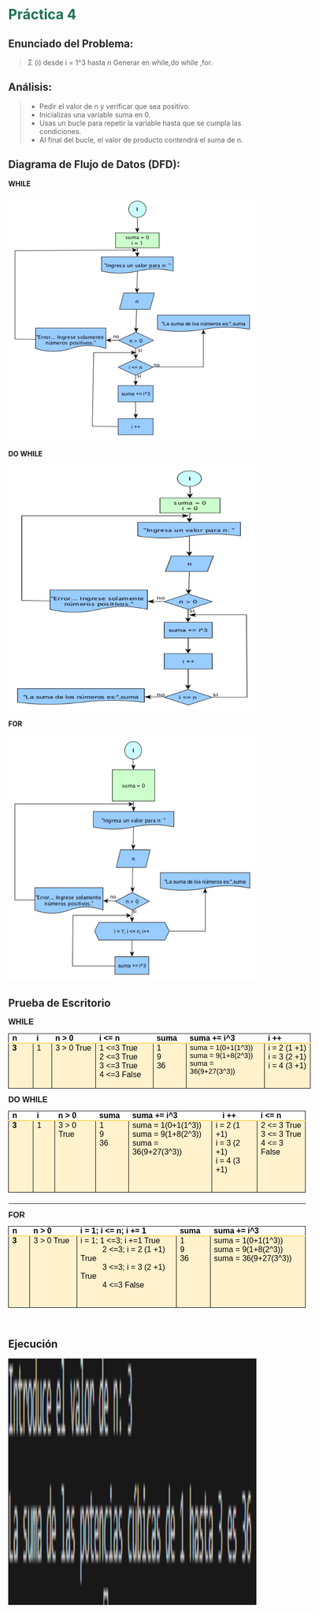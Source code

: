 # <span style="color: #1D6F58; font-weight: bold;">Práctica 4</span>


## <span style="color: #2A2929; font-weight: bold;">Enunciado del Problema:</span>
> Σ (i) desde i = 1^3 hasta n
Generar en while,do while ,for.

## <span style="color: #2A2929; font-weight: bold;">Análisis:</span>
> * Pedir el valor de n y verificar que sea positivo.
> * Inicializas una variable suma en 0.
> * Usas un bucle para repetir la variable hasta que se cumpla las condiciones.
> * Al final del bucle, el valor de producto contendrá el suma de n.




## <span style="color: #2A2929; font-weight: bold;">Diagrama de Flujo de Datos (DFD):</span>
**WHILE**
<p align="center">
  <img src="Imagenes/24.1.png"  width="600" height="500">
</p>

**DO WHILE**
<p align="center">
  <img src="Imagenes/24.2.png"  width="600" height="500">
</p>

**FOR**
<p align="center">
  <img src="Imagenes/24.3.png"  width="600" height="500">
</p>

## <span style="color: #2A2929; font-weight: bold;">Prueba de Escritorio</span>
<p style='margin-top:0cm;margin-right:0cm;margin-bottom:8.0pt;margin-left:0cm;font-size:11.0pt;font-family:"Calibri",sans-serif;'><strong><span style='font-size:16px;line-height:107%;font-family:"Arial",sans-serif;'>WHILE</span></strong></p>
<table style="width:460.45pt;border-collapse:collapse;border:none;">
    <tbody>
        <tr>
            <td style="width: 33.5pt;border-top: none;border-left: 1pt solid windowtext;border-bottom: 1.5pt solid rgb(255, 217, 102);border-right: none;background: white;padding: 0cm 5.4pt;vertical-align: top;">
                <p style='margin-top:0cm;margin-right:0cm;margin-bottom:0cm;margin-left:0cm;font-size:11.0pt;font-family:"Calibri",sans-serif;line-height:normal;'><strong><span style='font-size:16px;font-family:"Arial",sans-serif;color:black;'>n</span></strong></p>
            </td>
            <td style="width: 21.55pt;border-top: none;border-right: none;border-left: none;border-image: initial;border-bottom: 1.5pt solid rgb(255, 217, 102);background: white;padding: 0cm 5.4pt;vertical-align: top;">
                <p style='margin-top:0cm;margin-right:0cm;margin-bottom:0cm;margin-left:0cm;font-size:11.0pt;font-family:"Calibri",sans-serif;line-height:normal;'><strong><span style='font-size:16px;font-family:"Arial",sans-serif;color:black;'>i</span></strong></p>
            </td>
            <td style="width: 68.5pt;border-top: none;border-right: none;border-left: none;border-image: initial;border-bottom: 1.5pt solid rgb(255, 217, 102);background: white;padding: 0cm 5.4pt;vertical-align: top;">
                <p style='margin-top:0cm;margin-right:0cm;margin-bottom:0cm;margin-left:0cm;font-size:11.0pt;font-family:"Calibri",sans-serif;line-height:normal;'><strong><span style='font-size:16px;font-family:"Arial",sans-serif;color:black;'>n &gt; 0</span></strong></p>
            </td>
            <td style="width: 95.25pt;border-top: none;border-right: none;border-left: none;border-image: initial;border-bottom: 1.5pt solid rgb(255, 217, 102);background: white;padding: 0cm 5.4pt;vertical-align: top;">
                <p style='margin-top:0cm;margin-right:0cm;margin-bottom:0cm;margin-left:0cm;font-size:11.0pt;font-family:"Calibri",sans-serif;line-height:normal;'><strong><span style='font-size:16px;font-family:"Arial",sans-serif;color:black;'>i &lt;= n</span></strong></p>
            </td>
            <td style="width: 42.15pt;border-top: none;border-right: none;border-left: none;border-image: initial;border-bottom: 1.5pt solid rgb(255, 217, 102);background: white;padding: 0cm 5.4pt;vertical-align: top;">
                <p style='margin-top:0cm;margin-right:0cm;margin-bottom:0cm;margin-left:0cm;font-size:11.0pt;font-family:"Calibri",sans-serif;line-height:normal;'><strong><span style='font-size:16px;font-family:"Arial",sans-serif;color:black;'>suma</span></strong></p>
            </td>
            <td style="width: 124.25pt;border-top: none;border-right: none;border-left: none;border-image: initial;border-bottom: 1.5pt solid rgb(255, 217, 102);background: white;padding: 0cm 5.4pt;vertical-align: top;">
                <p style='margin-top:0cm;margin-right:0cm;margin-bottom:0cm;margin-left:0cm;font-size:11.0pt;font-family:"Calibri",sans-serif;line-height:normal;'><strong><span style='font-size:16px;font-family:"Arial",sans-serif;color:black;'>suma += i^3</span></strong></p>
            </td>
            <td style="width: 75.25pt;border-top: none;border-left: none;border-bottom: 1.5pt solid rgb(255, 217, 102);border-right: 1pt solid windowtext;background: white;padding: 0cm 5.4pt;vertical-align: top;">
                <p style='margin-top:0cm;margin-right:0cm;margin-bottom:0cm;margin-left:0cm;font-size:11.0pt;font-family:"Calibri",sans-serif;line-height:normal;'><strong><span style='font-size:16px;font-family:"Arial",sans-serif;color:black;'>i ++</span></strong></p>
            </td>
        </tr>
        <tr>
            <td style="width: 33.5pt;border-right: 1pt solid windowtext;border-bottom: 1pt solid windowtext;border-left: 1pt solid windowtext;border-image: initial;border-top: none;background: rgb(255, 242, 204);padding: 0cm 5.4pt;vertical-align: top;">
                <p style='margin-top:0cm;margin-right:0cm;margin-bottom:0cm;margin-left:0cm;font-size:11.0pt;font-family:"Calibri",sans-serif;line-height:normal;'><strong><span style='font-size:16px;font-family:"Arial",sans-serif;color:black;'>3</span></strong></p>
            </td>
            <td style="width: 21.55pt;border-top: none;border-left: none;border-bottom: 1pt solid windowtext;border-right: 1pt solid windowtext;background: rgb(255, 242, 204);padding: 0cm 5.4pt;vertical-align: top;">
                <p style='margin-top:0cm;margin-right:0cm;margin-bottom:0cm;margin-left:0cm;font-size:11.0pt;font-family:"Calibri",sans-serif;line-height:normal;'><span style='font-size:16px;font-family:"Arial",sans-serif;color:black;'>1</span></p>
            </td>
            <td style="width: 68.5pt;border-top: none;border-left: none;border-bottom: 1pt solid windowtext;border-right: 1pt solid windowtext;background: rgb(255, 242, 204);padding: 0cm 5.4pt;vertical-align: top;">
                <p style='margin-top:0cm;margin-right:0cm;margin-bottom:0cm;margin-left:0cm;font-size:11.0pt;font-family:"Calibri",sans-serif;line-height:normal;'><span style='font-size:16px;font-family:"Arial",sans-serif;color:black;'>3 &gt; 0 True</span></p>
            </td>
            <td style="width: 95.25pt;border-top: none;border-left: none;border-bottom: 1pt solid windowtext;border-right: 1pt solid windowtext;background: rgb(255, 242, 204);padding: 0cm 5.4pt;vertical-align: top;">
                <p style='margin-top:0cm;margin-right:0cm;margin-bottom:0cm;margin-left:0cm;font-size:11.0pt;font-family:"Calibri",sans-serif;line-height:normal;'><span style='font-size:16px;font-family:"Arial",sans-serif;color:black;'>1 &lt;=3 True</span></p>
                <p style='margin-top:0cm;margin-right:0cm;margin-bottom:0cm;margin-left:0cm;font-size:11.0pt;font-family:"Calibri",sans-serif;line-height:normal;'><span style='font-size:16px;font-family:"Arial",sans-serif;color:black;'>2 &lt;=3 True</span></p>
                <p style='margin-top:0cm;margin-right:0cm;margin-bottom:0cm;margin-left:0cm;font-size:11.0pt;font-family:"Calibri",sans-serif;line-height:normal;'><span style='font-size:16px;font-family:"Arial",sans-serif;color:black;'>3 &lt;=3 True</span></p>
                <p style='margin-top:0cm;margin-right:0cm;margin-bottom:0cm;margin-left:0cm;font-size:11.0pt;font-family:"Calibri",sans-serif;line-height:normal;'><span style='font-size:16px;font-family:"Arial",sans-serif;color:black;'>4 &lt;=3 False</span></p>
                <p style='margin-top:0cm;margin-right:0cm;margin-bottom:0cm;margin-left:0cm;font-size:11.0pt;font-family:"Calibri",sans-serif;line-height:normal;'><span style='font-size:16px;font-family:"Arial",sans-serif;'>&nbsp;</span></p>
            </td>
            <td style="width: 42.15pt;border-top: none;border-left: none;border-bottom: 1pt solid windowtext;border-right: 1pt solid windowtext;background: rgb(255, 242, 204);padding: 0cm 5.4pt;vertical-align: top;">
                <p style='margin-top:0cm;margin-right:0cm;margin-bottom:0cm;margin-left:0cm;font-size:11.0pt;font-family:"Calibri",sans-serif;line-height:normal;'><span style='font-size:16px;font-family:"Arial",sans-serif;color:black;'>1</span></p>
                <p style='margin-top:0cm;margin-right:0cm;margin-bottom:0cm;margin-left:0cm;font-size:11.0pt;font-family:"Calibri",sans-serif;line-height:normal;'><span style='font-size:16px;font-family:"Arial",sans-serif;color:black;'>9</span></p>
                <p style='margin-top:0cm;margin-right:0cm;margin-bottom:0cm;margin-left:0cm;font-size:11.0pt;font-family:"Calibri",sans-serif;line-height:normal;'><span style='font-size:16px;font-family:"Arial",sans-serif;color:black;'>36</span></p>
                <p style='margin-top:0cm;margin-right:0cm;margin-bottom:0cm;margin-left:0cm;font-size:11.0pt;font-family:"Calibri",sans-serif;line-height:normal;'><span style='font-size:16px;font-family:"Arial",sans-serif;'>&nbsp;</span></p>
            </td>
            <td style="width: 124.25pt;border-top: none;border-left: none;border-bottom: 1pt solid windowtext;border-right: 1pt solid windowtext;background: rgb(255, 242, 204);padding: 0cm 5.4pt;vertical-align: top;">
                <p style='margin-top:0cm;margin-right:0cm;margin-bottom:0cm;margin-left:0cm;font-size:11.0pt;font-family:"Calibri",sans-serif;line-height:normal;'><span style='font-family:"Arial",sans-serif;color:black;'>suma = 1(0+1(1^3))</span></p>
                <p style='margin-top:0cm;margin-right:0cm;margin-bottom:0cm;margin-left:0cm;font-size:11.0pt;font-family:"Calibri",sans-serif;line-height:normal;'><span style='font-family:"Arial",sans-serif;color:black;'>suma = 9(1+8(2^3))</span></p>
                <p style='margin-top:0cm;margin-right:0cm;margin-bottom:0cm;margin-left:0cm;font-size:11.0pt;font-family:"Calibri",sans-serif;line-height:normal;'><span style='font-family:"Arial",sans-serif;color:black;'>suma = 36(9+27(3^3))</span></p>
                <p style='margin-top:0cm;margin-right:0cm;margin-bottom:0cm;margin-left:0cm;font-size:11.0pt;font-family:"Calibri",sans-serif;line-height:normal;'><span style='font-size:16px;font-family:"Arial",sans-serif;'>&nbsp;</span></p>
            </td>
            <td style="width: 75.25pt;border-top: none;border-left: none;border-bottom: 1pt solid windowtext;border-right: 1pt solid windowtext;background: rgb(255, 242, 204);padding: 0cm 5.4pt;vertical-align: top;">
                <p style='margin-top:0cm;margin-right:0cm;margin-bottom:0cm;margin-left:0cm;font-size:11.0pt;font-family:"Calibri",sans-serif;line-height:normal;'><span style='font-size:16px;font-family:"Arial",sans-serif;color:black;'>i = 2 (1 +1)</span></p>
                <p style='margin-top:0cm;margin-right:0cm;margin-bottom:0cm;margin-left:0cm;font-size:11.0pt;font-family:"Calibri",sans-serif;line-height:normal;'><span style='font-size:16px;font-family:"Arial",sans-serif;color:black;'>i = 3 (2 +1)</span></p>
                <p style='margin-top:0cm;margin-right:0cm;margin-bottom:0cm;margin-left:0cm;font-size:11.0pt;font-family:"Calibri",sans-serif;line-height:normal;'><span style='font-size:16px;font-family:"Arial",sans-serif;color:black;'>i = 4 (3 +1)</span></p>
                <p style='margin-top:0cm;margin-right:0cm;margin-bottom:0cm;margin-left:0cm;font-size:11.0pt;font-family:"Calibri",sans-serif;line-height:normal;'><span style='font-size:16px;font-family:"Arial",sans-serif;'>&nbsp;</span></p>
            </td>
        </tr>
    </tbody>
</table>
<p style='margin-top:0cm;margin-right:0cm;margin-bottom:8.0pt;margin-left:0cm;font-size:11.0pt;font-family:"Calibri",sans-serif;'><strong><span style='font-size:16px;line-height:107%;font-family:"Arial",sans-serif;'>DO WHILE</span></strong></p>
<table style="width:453.35pt;border-collapse:collapse;border:none;">
    <tbody>
        <tr>
            <td style="width: 35.55pt;border-top: none;border-left: 1pt solid windowtext;border-bottom: 1.5pt solid rgb(255, 217, 102);border-right: none;background: white;padding: 0cm 5.4pt;vertical-align: top;">
                <p style='margin-top:0cm;margin-right:0cm;margin-bottom:0cm;margin-left:0cm;font-size:11.0pt;font-family:"Calibri",sans-serif;line-height:normal;'><strong><span style='font-size:16px;font-family:"Arial",sans-serif;color:black;'>n</span></strong></p>
            </td>
            <td style="width: 28pt;border-top: none;border-right: none;border-left: none;border-image: initial;border-bottom: 1.5pt solid rgb(255, 217, 102);background: white;padding: 0cm 5.4pt;vertical-align: top;">
                <p style='margin-top:0cm;margin-right:0cm;margin-bottom:0cm;margin-left:0cm;font-size:11.0pt;font-family:"Calibri",sans-serif;line-height:normal;'><strong><span style='font-size:16px;font-family:"Arial",sans-serif;color:black;'>i</span></strong></p>
            </td>
            <td style="width: 63.8pt;border-top: none;border-right: none;border-left: none;border-image: initial;border-bottom: 1.5pt solid rgb(255, 217, 102);background: white;padding: 0cm 5.4pt;vertical-align: top;">
                <p style='margin-top:0cm;margin-right:0cm;margin-bottom:0cm;margin-left:0cm;font-size:11.0pt;font-family:"Calibri",sans-serif;line-height:normal;'><strong><span style='font-size:16px;font-family:"Arial",sans-serif;color:black;'>n &gt; 0</span></strong></p>
            </td>
            <td style="width: 42.5pt;border-top: none;border-right: none;border-left: none;border-image: initial;border-bottom: 1.5pt solid rgb(255, 217, 102);background: white;padding: 0cm 5.4pt;vertical-align: top;">
                <p style='margin-top:0cm;margin-right:0cm;margin-bottom:0cm;margin-left:0cm;font-size:11.0pt;font-family:"Calibri",sans-serif;line-height:normal;'><strong><span style='font-size:16px;font-family:"Arial",sans-serif;color:black;'>suma</span></strong></p>
            </td>
            <td colspan="2" style="width: 5cm;border-top: none;border-right: none;border-left: none;border-image: initial;border-bottom: 1.5pt solid rgb(255, 217, 102);background: white;padding: 0cm 5.4pt;vertical-align: top;">
                <p style='margin-top:0cm;margin-right:0cm;margin-bottom:0cm;margin-left:0cm;font-size:11.0pt;font-family:"Calibri",sans-serif;line-height:normal;'><strong><span style='font-size:16px;font-family:"Arial",sans-serif;color:black;'>suma += i^3</span></strong></p>
            </td>
            <td style="width: 63.8pt;border-top: none;border-right: none;border-left: none;border-image: initial;border-bottom: 1.5pt solid rgb(255, 217, 102);background: white;padding: 0cm 5.4pt;vertical-align: top;">
                <p style='margin-top:0cm;margin-right:0cm;margin-bottom:0cm;margin-left:0cm;font-size:11.0pt;font-family:"Calibri",sans-serif;line-height:normal;'><strong><span style='font-size:16px;font-family:"Arial",sans-serif;color:black;'>i ++</span></strong></p>
            </td>
            <td style="width: 77.95pt;border-top: none;border-left: none;border-bottom: 1.5pt solid rgb(255, 217, 102);border-right: 1pt solid windowtext;background: white;padding: 0cm 5.4pt;vertical-align: top;">
                <p style='margin-top:0cm;margin-right:0cm;margin-bottom:0cm;margin-left:0cm;font-size:11.0pt;font-family:"Calibri",sans-serif;line-height:normal;'><strong><span style='font-size:16px;font-family:"Arial",sans-serif;color:black;'>i &lt;= n</span></strong></p>
            </td>
        </tr>
        <tr>
            <td style="width: 35.55pt;border-right: 1pt solid windowtext;border-bottom: 1pt solid windowtext;border-left: 1pt solid windowtext;border-image: initial;border-top: none;background: rgb(255, 242, 204);padding: 0cm 5.4pt;vertical-align: top;">
                <p style='margin-top:0cm;margin-right:0cm;margin-bottom:0cm;margin-left:0cm;font-size:11.0pt;font-family:"Calibri",sans-serif;line-height:normal;'><strong><span style='font-size:16px;font-family:"Arial",sans-serif;color:black;'>3</span></strong></p>
            </td>
            <td style="width: 28pt;border-top: none;border-left: none;border-bottom: 1pt solid windowtext;border-right: 1pt solid windowtext;background: rgb(255, 242, 204);padding: 0cm 5.4pt;vertical-align: top;">
                <p style='margin-top:0cm;margin-right:0cm;margin-bottom:0cm;margin-left:0cm;font-size:11.0pt;font-family:"Calibri",sans-serif;line-height:normal;'><span style='font-size:16px;font-family:"Arial",sans-serif;color:black;'>1</span></p>
            </td>
            <td style="width: 63.8pt;border-top: none;border-left: none;border-bottom: 1pt solid windowtext;border-right: 1pt solid windowtext;background: rgb(255, 242, 204);padding: 0cm 5.4pt;vertical-align: top;">
                <p style='margin-top:0cm;margin-right:0cm;margin-bottom:0cm;margin-left:0cm;font-size:11.0pt;font-family:"Calibri",sans-serif;line-height:normal;'><span style='font-size:16px;font-family:"Arial",sans-serif;color:black;'>3 &gt; 0 True</span></p>
            </td>
            <td style="width: 42.5pt;border-top: none;border-left: none;border-bottom: 1pt solid windowtext;border-right: 1pt solid windowtext;background: rgb(255, 242, 204);padding: 0cm 5.4pt;vertical-align: top;">
                <p style='margin-top:0cm;margin-right:0cm;margin-bottom:0cm;margin-left:0cm;font-size:11.0pt;font-family:"Calibri",sans-serif;line-height:normal;'><span style='font-size:16px;font-family:"Arial",sans-serif;color:black;'>1</span></p>
                <p style='margin-top:0cm;margin-right:0cm;margin-bottom:0cm;margin-left:0cm;font-size:11.0pt;font-family:"Calibri",sans-serif;line-height:normal;'><span style='font-size:16px;font-family:"Arial",sans-serif;color:black;'>9</span></p>
                <p style='margin-top:0cm;margin-right:0cm;margin-bottom:0cm;margin-left:0cm;font-size:11.0pt;font-family:"Calibri",sans-serif;line-height:normal;'><span style='font-size:16px;font-family:"Arial",sans-serif;color:black;'>36</span></p>
                <p style='margin-top:0cm;margin-right:0cm;margin-bottom:0cm;margin-left:0cm;font-size:11.0pt;font-family:"Calibri",sans-serif;line-height:normal;'><span style='font-size:16px;font-family:"Arial",sans-serif;'>&nbsp;</span></p>
            </td>
            <td style="width: 134.7pt;border-top: none;border-left: none;border-bottom: 1pt solid windowtext;border-right: 1pt solid windowtext;background: rgb(255, 242, 204);padding: 0cm 5.4pt;vertical-align: top;">
                <p style='margin-top:0cm;margin-right:0cm;margin-bottom:0cm;margin-left:0cm;font-size:11.0pt;font-family:"Calibri",sans-serif;line-height:normal;'><span style='font-size:16px;font-family:"Arial",sans-serif;color:black;'>suma = 1(0+1(1^3))</span></p>
                <p style='margin-top:0cm;margin-right:0cm;margin-bottom:0cm;margin-left:0cm;font-size:11.0pt;font-family:"Calibri",sans-serif;line-height:normal;'><span style='font-size:16px;font-family:"Arial",sans-serif;color:black;'>suma = 9(1+8(2^3))</span></p>
                <p style='margin-top:0cm;margin-right:0cm;margin-bottom:0cm;margin-left:0cm;font-size:11.0pt;font-family:"Calibri",sans-serif;line-height:normal;'><span style='font-size:16px;font-family:"Arial",sans-serif;color:black;'>suma = 36(9+27(3^3))</span></p>
                <p style='margin-top:0cm;margin-right:0cm;margin-bottom:0cm;margin-left:0cm;font-size:11.0pt;font-family:"Calibri",sans-serif;line-height:normal;'><span style='font-size:16px;font-family:"Arial",sans-serif;'>&nbsp;</span></p>
            </td>
            <td colspan="2" style="width: 70.85pt;border-top: none;border-left: none;border-bottom: 1pt solid windowtext;border-right: 1pt solid windowtext;background: rgb(255, 242, 204);padding: 0cm 5.4pt;vertical-align: top;">
                <p style='margin-top:0cm;margin-right:0cm;margin-bottom:0cm;margin-left:0cm;font-size:11.0pt;font-family:"Calibri",sans-serif;line-height:normal;'><span style='font-size:16px;font-family:"Arial",sans-serif;color:black;'>i = 2 (1 +1)</span></p>
                <p style='margin-top:0cm;margin-right:0cm;margin-bottom:0cm;margin-left:0cm;font-size:11.0pt;font-family:"Calibri",sans-serif;line-height:normal;'><span style='font-size:16px;font-family:"Arial",sans-serif;color:black;'>i = 3 (2 +1)</span></p>
                <p style='margin-top:0cm;margin-right:0cm;margin-bottom:0cm;margin-left:0cm;font-size:11.0pt;font-family:"Calibri",sans-serif;line-height:normal;'><span style='font-size:16px;font-family:"Arial",sans-serif;color:black;'>i = 4 (3 +1)</span></p>
                <p style='margin-top:0cm;margin-right:0cm;margin-bottom:0cm;margin-left:0cm;font-size:11.0pt;font-family:"Calibri",sans-serif;line-height:normal;'><span style='font-size:16px;font-family:"Arial",sans-serif;'>&nbsp;</span></p>
                <p style='margin-top:0cm;margin-right:0cm;margin-bottom:0cm;margin-left:0cm;font-size:11.0pt;font-family:"Calibri",sans-serif;line-height:normal;'><span style='font-size:16px;font-family:"Arial",sans-serif;'>&nbsp;</span></p>
            </td>
            <td style="width: 77.95pt;border-top: none;border-left: none;border-bottom: 1pt solid windowtext;border-right: 1pt solid windowtext;background: rgb(255, 242, 204);padding: 0cm 5.4pt;vertical-align: top;">
                <p style='margin-top:0cm;margin-right:0cm;margin-bottom:0cm;margin-left:0cm;font-size:11.0pt;font-family:"Calibri",sans-serif;line-height:normal;'><span style='font-size:16px;font-family:"Arial",sans-serif;color:black;'>2 &lt;= 3 True</span></p>
                <p style='margin-top:0cm;margin-right:0cm;margin-bottom:0cm;margin-left:0cm;font-size:11.0pt;font-family:"Calibri",sans-serif;line-height:normal;'><span style='font-size:16px;font-family:"Arial",sans-serif;color:black;'>3 &lt;= 3 True</span></p>
                <p style='margin-top:0cm;margin-right:0cm;margin-bottom:0cm;margin-left:0cm;font-size:11.0pt;font-family:"Calibri",sans-serif;line-height:normal;'><span style='font-size:16px;font-family:"Arial",sans-serif;color:black;'>4 &lt;= 3 False</span></p>
                <p style='margin-top:0cm;margin-right:0cm;margin-bottom:0cm;margin-left:0cm;font-size:11.0pt;font-family:"Calibri",sans-serif;line-height:normal;'><span style='font-size:16px;font-family:"Arial",sans-serif;'>&nbsp;</span></p>
            </td>
        </tr>
        <tr>
            <td style="border:none;"><br></td>
            <td style="border:none;"><br></td>
            <td style="border:none;"><br></td>
            <td style="border:none;"><br></td>
            <td style="border:none;"><br></td>
            <td style="border:none;"><br></td>
            <td style="border:none;"><br></td>
            <td style="border:none;"><br></td>
        </tr>
    </tbody>
</table>
<p style='margin-top:0cm;margin-right:0cm;margin-bottom:8.0pt;margin-left:0cm;font-size:11.0pt;font-family:"Calibri",sans-serif;'><strong><span style='font-size:16px;line-height:107%;font-family:"Arial",sans-serif;'>FOR</span></strong></p>
<table style="width:453.35pt;border-collapse:collapse;border:none;">
    <tbody>
        <tr>
            <td style="width: 24.65pt;border-top: none;border-left: 1pt solid windowtext;border-bottom: 1.5pt solid rgb(255, 217, 102);border-right: none;background: white;padding: 0cm 5.4pt;height: 13.45pt;vertical-align: top;">
                <p style='margin-top:0cm;margin-right:0cm;margin-bottom:0cm;margin-left:0cm;font-size:11.0pt;font-family:"Calibri",sans-serif;line-height:normal;'><strong><span style='font-size:16px;font-family:"Arial",sans-serif;color:black;'>n</span></strong></p>
            </td>
            <td style="width: 69pt;border-top: none;border-right: none;border-left: none;border-image: initial;border-bottom: 1.5pt solid rgb(255, 217, 102);background: white;padding: 0cm 5.4pt;height: 13.45pt;vertical-align: top;">
                <p style='margin-top:0cm;margin-right:0cm;margin-bottom:0cm;margin-left:0cm;font-size:11.0pt;font-family:"Calibri",sans-serif;line-height:normal;'><strong><span style='font-size:16px;font-family:"Arial",sans-serif;color:black;'>n &gt; 0</span></strong></p>
            </td>
            <td style="width: 168.35pt;border-top: none;border-right: none;border-left: none;border-image: initial;border-bottom: 1.5pt solid rgb(255, 217, 102);background: white;padding: 0cm 5.4pt;height: 13.45pt;vertical-align: top;">
                <p style='margin-top:0cm;margin-right:0cm;margin-bottom:0cm;margin-left:0cm;font-size:11.0pt;font-family:"Calibri",sans-serif;line-height:normal;'><strong><span style='font-size:16px;font-family:"Arial",sans-serif;color:black;'>i = 1; i &lt;= n; i += 1</span></strong></p>
            </td>
            <td style="width: 42.55pt;border-top: none;border-right: none;border-left: none;border-image: initial;border-bottom: 1.5pt solid rgb(255, 217, 102);background: white;padding: 0cm 5.4pt;height: 13.45pt;vertical-align: top;">
                <p style='margin-top:0cm;margin-right:0cm;margin-bottom:0cm;margin-left:0cm;font-size:11.0pt;font-family:"Calibri",sans-serif;line-height:normal;'><strong><span style='font-size:16px;font-family:"Arial",sans-serif;color:black;'>suma</span></strong></p>
            </td>
            <td style="width: 148.8pt;border-top: none;border-left: none;border-bottom: 1.5pt solid rgb(255, 217, 102);border-right: 1pt solid windowtext;background: white;padding: 0cm 5.4pt;height: 13.45pt;vertical-align: top;">
                <p style='margin-top:0cm;margin-right:0cm;margin-bottom:0cm;margin-left:0cm;font-size:11.0pt;font-family:"Calibri",sans-serif;line-height:normal;'><strong><span style='font-size:16px;font-family:"Arial",sans-serif;color:black;'>suma +=</span><span style="color:black;">&nbsp;</span></strong><strong><span style='font-size:16px;font-family:"Arial",sans-serif;color:black;'>i^3</span></strong></p>
            </td>
        </tr>
        <tr>
            <td style="width: 24.65pt;border-right: 1pt solid windowtext;border-bottom: 1pt solid windowtext;border-left: 1pt solid windowtext;border-image: initial;border-top: none;background: rgb(255, 242, 204);padding: 0cm 5.4pt;height: 78.8pt;vertical-align: top;">
                <p style='margin-top:0cm;margin-right:0cm;margin-bottom:0cm;margin-left:0cm;font-size:11.0pt;font-family:"Calibri",sans-serif;line-height:normal;'><strong><span style='font-size:16px;font-family:"Arial",sans-serif;color:black;'>3</span></strong></p>
            </td>
            <td style="width: 69pt;border-top: none;border-left: none;border-bottom: 1pt solid windowtext;border-right: 1pt solid windowtext;background: rgb(255, 242, 204);padding: 0cm 5.4pt;height: 78.8pt;vertical-align: top;">
                <p style='margin-top:0cm;margin-right:0cm;margin-bottom:0cm;margin-left:0cm;font-size:11.0pt;font-family:"Calibri",sans-serif;line-height:normal;'><span style='font-size:16px;font-family:"Arial",sans-serif;color:black;'>3 &gt; 0 True</span></p>
            </td>
            <td style="width: 168.35pt;border-top: none;border-left: none;border-bottom: 1pt solid windowtext;border-right: 1pt solid windowtext;background: rgb(255, 242, 204);padding: 0cm 5.4pt;height: 78.8pt;vertical-align: top;">
                <p style='margin-top:0cm;margin-right:0cm;margin-bottom:0cm;margin-left:0cm;font-size:11.0pt;font-family:"Calibri",sans-serif;line-height:normal;'><span style='font-size:16px;font-family:"Arial",sans-serif;color:black;'>i = 1; 1 &lt;=3; i +=1 True</span></p>
                <p style='margin-top:0cm;margin-right:0cm;margin-bottom:0cm;margin-left:0cm;font-size:11.0pt;font-family:"Calibri",sans-serif;line-height:normal;'><span style='font-size:16px;font-family:"Arial",sans-serif;color:black;'>&nbsp; &nbsp; &nbsp; &nbsp; &nbsp; 2 &lt;=3; i = 2 (1 +1) True</span></p>
                <p style='margin-top:0cm;margin-right:0cm;margin-bottom:0cm;margin-left:0cm;font-size:11.0pt;font-family:"Calibri",sans-serif;line-height:normal;'><span style='font-size:16px;font-family:"Arial",sans-serif;color:black;'>&nbsp; &nbsp; &nbsp; &nbsp; &nbsp; 3 &lt;=3; i = 3 (2 +1) True</span></p>
                <p style='margin-top:0cm;margin-right:0cm;margin-bottom:0cm;margin-left:0cm;font-size:11.0pt;font-family:"Calibri",sans-serif;line-height:normal;'><span style='font-size:16px;font-family:"Arial",sans-serif;color:black;'>&nbsp; &nbsp; &nbsp; &nbsp; &nbsp; 4 &lt;=3 False</span></p>
                <p style='margin-top:0cm;margin-right:0cm;margin-bottom:0cm;margin-left:0cm;font-size:11.0pt;font-family:"Calibri",sans-serif;line-height:normal;'><span style='font-size:16px;font-family:"Arial",sans-serif;'>&nbsp;</span></p>
                <p style='margin-top:0cm;margin-right:0cm;margin-bottom:0cm;margin-left:0cm;font-size:11.0pt;font-family:"Calibri",sans-serif;line-height:normal;'><span style='font-size:16px;font-family:"Arial",sans-serif;'>&nbsp;</span></p>
            </td>
            <td style="width: 42.55pt;border-top: none;border-left: none;border-bottom: 1pt solid windowtext;border-right: 1pt solid windowtext;background: rgb(255, 242, 204);padding: 0cm 5.4pt;height: 78.8pt;vertical-align: top;">
                <p style='margin-top:0cm;margin-right:0cm;margin-bottom:0cm;margin-left:0cm;font-size:11.0pt;font-family:"Calibri",sans-serif;line-height:normal;'><span style='font-size:16px;font-family:"Arial",sans-serif;color:black;'>1</span></p>
                <p style='margin-top:0cm;margin-right:0cm;margin-bottom:0cm;margin-left:0cm;font-size:11.0pt;font-family:"Calibri",sans-serif;line-height:normal;'><span style='font-size:16px;font-family:"Arial",sans-serif;color:black;'>9</span></p>
                <p style='margin-top:0cm;margin-right:0cm;margin-bottom:0cm;margin-left:0cm;font-size:11.0pt;font-family:"Calibri",sans-serif;line-height:normal;'><span style='font-size:16px;font-family:"Arial",sans-serif;color:black;'>36</span></p>
                <p style='margin-top:0cm;margin-right:0cm;margin-bottom:0cm;margin-left:0cm;font-size:11.0pt;font-family:"Calibri",sans-serif;line-height:normal;'><span style='font-size:16px;font-family:"Arial",sans-serif;'>&nbsp;</span></p>
            </td>
            <td style="width: 148.8pt;border-top: none;border-left: none;border-bottom: 1pt solid windowtext;border-right: 1pt solid windowtext;background: rgb(255, 242, 204);padding: 0cm 5.4pt;height: 78.8pt;vertical-align: top;">
                <p style='margin-top:0cm;margin-right:0cm;margin-bottom:0cm;margin-left:0cm;font-size:11.0pt;font-family:"Calibri",sans-serif;line-height:normal;'><span style='font-size:16px;font-family:"Arial",sans-serif;color:black;'>suma = 1(0+1(1^3))</span></p>
                <p style='margin-top:0cm;margin-right:0cm;margin-bottom:0cm;margin-left:0cm;font-size:11.0pt;font-family:"Calibri",sans-serif;line-height:normal;'><span style='font-size:16px;font-family:"Arial",sans-serif;color:black;'>suma = 9(1+8(2^3))</span></p>
                <p style='margin-top:0cm;margin-right:0cm;margin-bottom:0cm;margin-left:0cm;font-size:11.0pt;font-family:"Calibri",sans-serif;line-height:normal;'><span style='font-size:16px;font-family:"Arial",sans-serif;color:black;'>suma = 36(9+27(3^3))</span></p>
                <p style='margin-top:0cm;margin-right:0cm;margin-bottom:0cm;margin-left:0cm;font-size:11.0pt;font-family:"Calibri",sans-serif;line-height:normal;'><span style='font-size:16px;font-family:"Arial",sans-serif;'>&nbsp;</span></p>
                <p style='margin-top:0cm;margin-right:0cm;margin-bottom:0cm;margin-left:0cm;font-size:11.0pt;font-family:"Calibri",sans-serif;line-height:normal;'><span style='font-size:16px;font-family:"Arial",sans-serif;'>&nbsp;</span></p>
            </td>
        </tr>
    </tbody>
</table>
<p style='margin-top:0cm;margin-right:0cm;margin-bottom:8.0pt;margin-left:0cm;font-size:11.0pt;font-family:"Calibri",sans-serif;'><span style='font-size:16px;line-height:107%;font-family:"Arial",sans-serif;'>&nbsp;</span></p>

## Ejecución
<p align="center">
  <img src="Imagenes/4.png"  width="600" height="500">
</p>